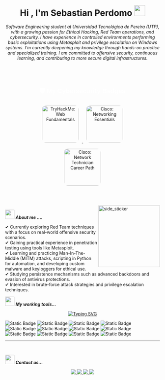 <h1 align="center">Hi , I'm Sebastian Perdomo <img src="https://media.giphy.com/media/TEnXkcsHrP4YedChhA/giphy.gif" width="35"></h1>







<p align="center">


  <em>
    Software Engineering student at Universidad Tecnológica de Pereira (UTP), with a growing passion for Ethical Hacking, Red Team operations, and cybersecurity. I have experience in controlled environments performing basic exploitations using Metasploit and privilege escalation on Windows systems. I'm currently deepening my knowledge through hands-on practice and specialized training. I am committed to offensive security, continuous learning, and contributing to more secure digital infrastructures.
  </em> 
  <br>





<!-- Contenedor con fondo animado -->
<div align="center" style="background-image: url('https://i.pinimg.com/originals/6b/09/4c/6b094cc3b0d61d9f9a534d5768efea97.gif'); background-size: cover; background-position: center; padding: 40px; border-radius: 15px;">

  <!-- Título -->
  <h2 style="color: white; font-family: Arial, sans-serif;">🛡️ My Cybersecurity Badges</h2>

  <!-- Insignias -->
  <p>
    <a href="https://www.credly.com/badges/8cdbcb33-757b-4717-a51e-647fe6bb5fca" target="_blank">
      <img src="https://images.credly.com/size/340x340/images/88316fe8-5651-4e61-a6be-5be1558f049e/image.png" alt="TryHackMe: Web Fundamentals" width="120" style="margin: 10px; border-radius: 12px;">
    </a>
    <a href="https://www.credly.com/org/cisco/badge/networking-essentials" target="_blank">
      <img src="https://images.credly.com/size/340x340/images/d7f73336-9adb-4833-a602-761837a33ba3/NetworkingEssentials-01.png" alt="Cisco: Networking Essentials" width="120" style="margin: 10px; border-radius: 12px;">
    </a>
    <a href="https://www.credly.com/org/cisco/badge/network-technician-career-path" target="_blank">
      <img src="https://images.credly.com/size/340x340/images/978f88dc-c247-4093-9d39-6efac3651297/image.png" alt="Cisco: Network Technician Career Path" width="120" style="margin: 10px; border-radius: 12px;">
    </a>
  </p>
</div>

  
<img align="right" width=200px height=200px alt="side_sticker" src="https://media.giphy.com/media/TEnXkcsHrP4YedChhA/giphy.gif" />

<img src="https://media.giphy.com/media/iY8CRBdQXODJSCERIr/giphy.gif" width="30px">&nbsp;***About me ....***

✔ Currently exploring Red Team techniques with a focus on real-world offensive security scenarios.<br>
✔ Gaining practical experience in penetration testing using tools like Metasploit.<br>
✔ Learning and practicing Man-In-The-Middle (MITM) attacks, scripting in Python for automation, and developing custom malware and keyloggers for ethical use.<br>
✔ Studying persistence mechanisms such as advanced backdoors and evasion of antivirus protections.<br>
✔ Interested in brute-force attack strategies and privilege escalation techniques.<br>
 

<img src="https://media.giphy.com/media/iY8CRBdQXODJSCERIr/giphy.gif" width="30px">&nbsp;***My working tools...***
  <p align="center">
    <a href="https://git.io/typing-svg"><img src="https://readme-typing-svg.demolab.com?font=Fira+Code&pause=1000&color=1EA900&center=true&vCenter=true&random=false&width=435&lines=Java;Jupyter;HTML;CSS;Sqlite;Matplotlib;Pandas;Numpy;Javascript;TensorFlow" alt="Typing SVG" /></a>
  </p>


![Static Badge](https://img.shields.io/badge/Metasploit-blue?logo=metasploit&color=white)
![Static Badge](https://img.shields.io/badge/BurpSuite-blue?logo=burpsuite&color=white)
![Static Badge](https://img.shields.io/badge/Pandas-%23150458?logo=pandas&logoColor=white)
![Static Badge](https://img.shields.io/badge/Jupyter-white?logo=jupyter)
![Static Badge](https://img.shields.io/badge/SqLite-blue?logo=sqlite)
![Static Badge](https://img.shields.io/badge/MongoDB-%2347A248?logo=mongodb&logoColor=white)
![Static Badge](https://img.shields.io/badge/HTML-%23E34F26?logo=html5&logoColor=white)
![Static Badge](https://img.shields.io/badge/CSS-blue?logo=CSS3)
![Static Badge](https://img.shields.io/badge/JavaScript-yellow?logo=JavaScript&logoColor=white)
![Static Badge](https://img.shields.io/badge/Python-%233776AB?logo=python&logoColor=white)
![Static Badge](https://img.shields.io/badge/VisualStudioCode-%23007ACC?logo=visualstudiocode&logoColor=white)
![Static Badge](https://img.shields.io/badge/Notion-black?logo=notion&logoColor=white)




****

<br>

<p align="center">

<img src="https://media.giphy.com/media/iY8CRBdQXODJSCERIr/giphy.gif" width="30px">&nbsp;***Contact us...***

<p align="center">
  <a href="https://www.instagram.com/sebas.26.1/" target="_blank">
    <img src="https://img.shields.io/badge/Instagram-purple?logo=Instagram&logoColor=white" />
  </a>
  <a href="https://x.com/Sapr_wolf?t=y82TxAcLIT8SvQVKxqZ8Zw&s=09" target="_blank">
    <img src="https://img.shields.io/badge/Twitter-black?logo=x&logoColor=white" />
  </a>
  <a href="mailto:sapr262004@gmail.com" target="_blank">
    <img src="https://img.shields.io/badge/Gmail-%23EA4335?logo=gmail&logoColor=white" />
  </a>
  <a href="https://www.linkedin.com/in/sebastianapr26/" target="_blank">
    <img src="https://img.shields.io/badge/LinkedIn-%230A66C2?logo=linkedin&logoColor=white" />
  </a>
</p>

  




